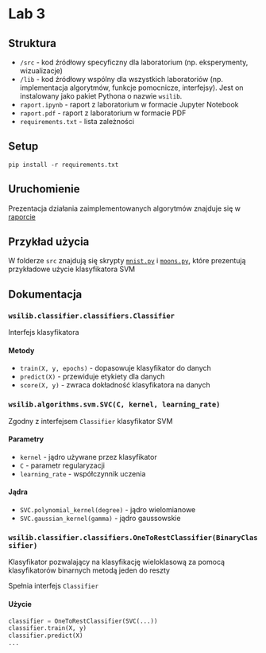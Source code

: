 # Lab 3

## Struktura

* `/src` - kod źródłowy specyficzny dla laboratorium (np. eksperymenty, wizualizacje)
* `/lib` - kod źródłowy wspólny dla wszystkich laboratoriów (np. implementacja algorytmów, funkcje pomocnicze,
  interfejsy). Jest on instalowany jako pakiet Pythona o nazwie `wsilib`.
* `raport.ipynb` - raport z laboratorium w formacie Jupyter Notebook
* `raport.pdf` - raport z laboratorium w formacie PDF
* `requirements.txt` - lista zależności

## Setup

`pip install -r requirements.txt`

## Uruchomienie

Prezentacja działania zaimplementowanych algorytmów znajduje się w [raporcie](raport.ipynb)

## Przykład użycia

W folderze `src` znajdują się skrypty [`mnist.py`](src/mnist.py) i [`moons.py`](src/moons.py), które prezentują
przykładowe użycie klasyfikatora SVM

## Dokumentacja

### `wsilib.classifier.classifiers.Classifier`

Interfejs klasyfikatora

#### Metody

* `train(X, y, epochs)` - dopasowuje klasyfikator do danych
* `predict(X)` - przewiduje etykiety dla danych
* `score(X, y)` - zwraca dokładność klasyfikatora na danych

### `wsilib.algorithms.svm.SVC(C, kernel, learning_rate)`

Zgodny z interfejsem `Classifier` klasyfikator SVM

#### Parametry

* `kernel` - jądro używane przez klasyfikator
* `C` - parametr regularyzacji
* `learning_rate` - współczynnik uczenia

#### Jądra

* `SVC.polynomial_kernel(degree)` - jądro wielomianowe
* `SVC.gaussian_kernel(gamma)` - jądro gaussowskie

### `wsilib.classifier.classifiers.OneToRestClassifier(BinaryClassifier)`

Klasyfikator pozwalający na klasyfikację wieloklasową za pomocą klasyfikatorów binarnych metodą jeden do reszty

Spełnia interfejs `Classifier`

#### Użycie

```python
classifier = OneToRestClassifier(SVC(...))
classifier.train(X, y)
classifier.predict(X)
...
```
